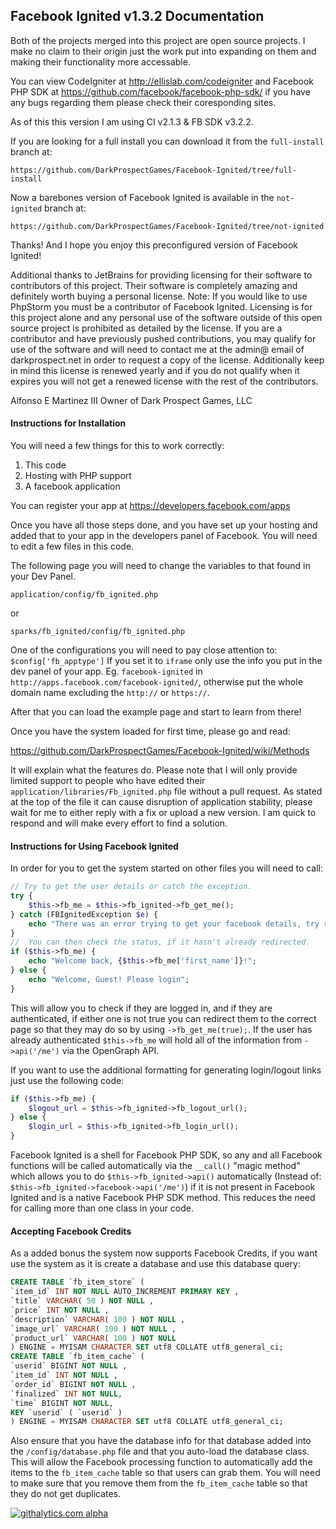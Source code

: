 ## Facebook Ignited v1.3.2 Documentation

Both of the projects merged into this project are open source projects.
I make no claim to their origin just the work put into expanding on them
and making their functionality more accessable.

You can view CodeIgniter at http://ellislab.com/codeigniter and Facebook PHP SDK at
https://github.com/facebook/facebook-php-sdk/ if you have any bugs regarding them please
check their coresponding sites.

As of this this version I am using CI v2.1.3 & FB SDK v3.2.2.

If you are looking for a full install you can download it from the ``full-install`` branch at:

``https://github.com/DarkProspectGames/Facebook-Ignited/tree/full-install``

Now a barebones version of Facebook Ignited is available in the ``not-ignited`` branch at:

``https://github.com/DarkProspectGames/Facebook-Ignited/tree/not-ignited``

Thanks! And I hope you enjoy this preconfigured version of Facebook Ignited!

Additional thanks to JetBrains for providing licensing for their software to contributors of this project. Their software is
completely amazing and definitely worth buying a personal license. Note: If you would like to use PhpStorm you must be a contributor
of Facebook Ignited. Licensing is for this project alone and any personal use of the software outside of this open source project is
prohibited as detailed by the license. If you are a contributor and have previously pushed contributions, you may qualify for use of
the software and will need to contact me at the admin@ email of darkprospect.net in order to request a copy of the license. Additionally
keep in mind this license is renewed yearly and if you do not qualify when it expires you will not get a renewed license with the rest
of the contributors.

Alfonso E Martinez III
Owner of Dark Prospect Games, LLC


#### Instructions for Installation

You will need a few things for this to work correctly:

1. This code
2. Hosting with PHP support
3. A facebook application

You can register your app at https://developers.facebook.com/apps

Once you have all those steps done, and you have set up your hosting and added that to your
app in the developers panel of Facebook. You will need to edit a few files in this code.

The following page you will need to change the variables to that found in your Dev Panel.

``application/config/fb_ignited.php``

or

``sparks/fb_ignited/config/fb_ignited.php``

One of the configurations you will need to pay close attention  to: ``$config['fb_apptype']`` If you set it to ``iframe`` only
use the info you put in the dev panel of your app. Eg. ``facebook-ignited`` in ``http://apps.facebook.com/facebook-ignited/``,
otherwise put the whole domain name excluding the ``http://`` or ``https://``.

After that you can load the example page and start to learn from there!

Once you have the system loaded for first time, please go and read:

https://github.com/DarkProspectGames/Facebook-Ignited/wiki/Methods

It will explain what the features do. Please note that I will only provide limited support to
people who have edited their ``application/libraries/Fb_ignited.php`` file without a pull request. As stated at
the top of the file it can cause disruption of application stability, please wait for me to either reply with a fix
or upload a new version. I am quick to respond and will make every effort to find a solution.

#### Instructions for Using Facebook Ignited

In order for you to get the system started on other files you will need to call:

```php
// Try to get the user details or catch the exception.
try {
    $this->fb_me = $this->fb_ignited->fb_get_me();
} catch (FBIgnitedException $e) {
    echo "There was an error trying to get your facebook details, try reloading page to try again.";
}
//  You can then check the status, if it hasn't already redirected.
if ($this->fb_me) {
    echo "Welcome back, {$this->fb_me['first_name']}!";
} else {
    echo "Welcome, Guest! Please login";
}
```

This will allow you to check if they are logged in, and if they are authenticated, if either one is not
true you can redirect them to the correct page so that they may do so by using ``->fb_get_me(true);``.
If the user has already authenticated ``$this->fb_me`` will hold all of the information from ``->api('/me')``
via the OpenGraph API.

If you want to use the additional formatting for generating login/logout links just use the following code:

```php
if ($this->fb_me) {
    $logout_url = $this->fb_ignited->fb_logout_url();
} else {
    $login_url = $this->fb_ignited->fb_login_url();
}
```

Facebook Ignited is a shell for Facebook PHP SDK, so any and all Facebook functions will be called automatically via the
``__call()`` "magic method" which allows you to do ``$this->fb_ignited->api()`` automatically (Instead of:
``$this->fb_ignited->facebook->api('/me')``) if it is not present in Facebook Ignited and is a native Facebook PHP SDK method.
This reduces the need for calling more than one class in your code.

#### Accepting Facebook Credits

As a added bonus the system now supports Facebook Credits, if you want use the system as it is create a database and
use this database query:

```sql
CREATE TABLE `fb_item_store` (
`item_id` INT NOT NULL AUTO_INCREMENT PRIMARY KEY ,
`title` VARCHAR( 50 ) NOT NULL ,
`price` INT NOT NULL ,
`description` VARCHAR( 100 ) NOT NULL ,
`image_url` VARCHAR( 100 ) NOT NULL ,
`product_url` VARCHAR( 100 ) NOT NULL
) ENGINE = MYISAM CHARACTER SET utf8 COLLATE utf8_general_ci;
CREATE TABLE `fb_item_cache` (
`userid` BIGINT NOT NULL ,
`item_id` INT NOT NULL ,
`order_id` BIGINT NOT NULL ,
`finalized` INT NOT NULL,
`time` BIGINT NOT NULL,
KEY `userid` ( `userid` )
) ENGINE = MYISAM CHARACTER SET utf8 COLLATE utf8_general_ci;
```

Also ensure that you have the database info for that database added into the ``/config/database.php`` file and that
you auto-load the database class. This will allow the Facebook processing function to automatically add the items to
the `fb_item_cache` table so that users can grab them. You will need to make sure that you remove them from the
`fb_item_cache` table so that they do not get duplicates.


[![githalytics.com alpha](https://cruel-carlota.pagodabox.com/7f2a2b9a9fca4c6bf896b696a87506ca "githalytics.com")](http://githalytics.com/DarkProspectGames/Facebook-Ignited)
